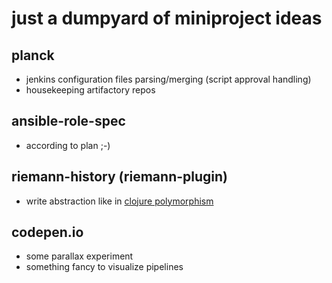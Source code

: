 # just a dumpyard of miniproject ideas

## planck

* jenkins configuration files parsing/merging (script approval handling)
* housekeeping artifactory repos

## ansible-role-spec

* according to plan ;-)

## riemann-history (riemann-plugin)

* write abstraction like in [clojure polymorphism](https://leanpub.com/clojurepolymorphism/)

## codepen.io

* some parallax experiment
* something fancy to visualize pipelines